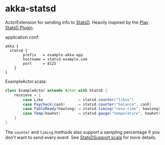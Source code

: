akka-statsd
===========

ActorExtension for sending info to [StatsD](https://github.com/etsy/statsd).  Heavily inspired by the [Play StatsD Plugin](https://github.com/vznet/play-statsd).

application.conf:

```
akka {
  statsd {
		prefix   = example-akka-app
		hostname = statsd.example.com
		port     = 8125
	}
}
```


ExampleActor.scala:

```scala
class ExampleActor extends Actor with StatsD {
	receieve = {
		case Like                ⇒ statsd.counter("likes")             // increment by 1
		case Paycheck(cash)      ⇒ statsd.counter("balance", cash)     // increment by a fixed amount
		case TableReady(howlong) ⇒ statsd.timing("reso-time", howlong) // send timing
		case Temp(howhot)        ⇒ statsd.gauge("temperature", howhot) // update a gauge
	}
}
```

The `counter` and `timing` methods also support a sampling percentage if you don't want to send every event.  See [StatsDSupport.scala](src/main/scala/net/themodernlife/statsd/StatsDSupport.scala) for more details.
